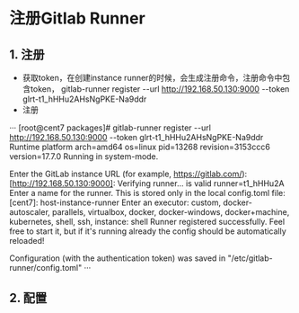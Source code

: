 # 注册Gitlab Runner


## 1. 注册
* 获取token，在创建instance runner的时候，会生成注册命令，注册命令中包含token， gitlab-runner register  --url http://192.168.50.130:9000  --token glrt-t1_hHHu2AHsNgPKE-Na9ddr
* 注册

···
[root@cent7 packages]# gitlab-runner register  --url http://192.168.50.130:9000  --token glrt-t1_hHHu2AHsNgPKE-Na9ddr
Runtime platform                                    arch=amd64 os=linux pid=13268 revision=3153ccc6 version=17.7.0
Running in system-mode.                            
                                                   
Enter the GitLab instance URL (for example, https://gitlab.com/):
[http://192.168.50.130:9000]: 
Verifying runner... is valid                        runner=t1_hHHu2A
Enter a name for the runner. This is stored only in the local config.toml file:
[cent7]: host-instance-runner
Enter an executor: custom, docker-autoscaler, parallels, virtualbox, docker, docker-windows, docker+machine, kubernetes, shell, ssh, instance:
shell
Runner registered successfully. Feel free to start it, but if it's running already the config should be automatically reloaded!
 
Configuration (with the authentication token) was saved in "/etc/gitlab-runner/config.toml" 
···


## 2. 配置


